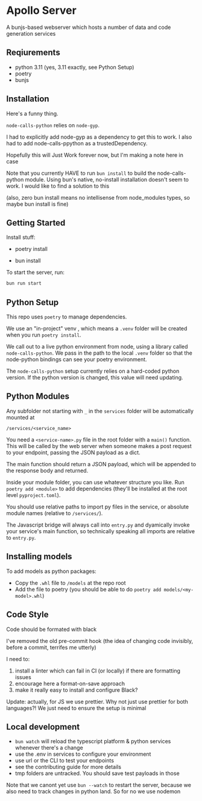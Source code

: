 # Apollo Server

A bunjs-based webserver which hosts a number of data and code generation
services

## Reqiurements

- python 3.11 (yes, 3.11 exactly, see Python Setup)
- poetry
- bunjs

## Installation

Here's a funny thing.

`node-calls-python` relies on `node-gyp`.

I had to explicitly add node-gyp as a dependency to get this to work. I also had
to add node-calls-ppython as a trustedDependency.

Hopefully this will Just Work forever now, but I'm making a note here in case

Note that you currently HAVE to run `bun install` to build the node-calls-python
module. Using bun's native, no-install installation doesn't seem to work. I
would like to find a solution to this

(also, zero bun install means no intellisense from node_modules types, so maybe
bun install is fine)

## Getting Started

Install stuff:

- poetry install

- bun install

To start the server, run:

```bash
bun run start
```

## Python Setup

This repo uses `poetry` to manage dependencies.

We use an "in-project" venv , which means a `.venv` folder will be created when
you run `poetry install`.

We call out to a live python environment from node, using a library called
`node-calls-python`. We pass in the path to the local `.venv` folder so that the
node-python bindings can see your poetry environment.

The `node-calls-python` setup currently relies on a hard-coded python version.
If the python version is changed, this value will need updating.

## Python Modules

Any subfolder not starting with `_` in the `services` folder will be
automatically mounted at

```
/services/<service_name>
```

You need a `<service-name>.py` file in the root folder with a `main()` function.
This will be called by the web server when someone makes a post request to your
endpoint, passing the JSON payload as a dict.

The main function should return a JSON payload, which will be appended to the
response body and returned.

Inside your module folder, you can use whatever structure you like. Run
`poetry add <module>` to add dependencies (they'll be installed at the root
level `pyproject.toml`).

You should use relative paths to import py files in the service, or absolute
module names (relative to `/services/`).

The Javascript bridge will always call into `entry.py` and dyamically invoke
your service's main function, so technically speaking all imports are relative
to `entry.py`.

## Installing models

To add models as python packages:

- Copy the `.whl` file to `/models` at the repo root
- Add the file to poetry (you should be able to do
  `poetry add models/<my-model>.whl`)

## Code Style

Code should be formated with black

I've removed the old pre-commit hook (the idea of changing code invisibly,
before a commit, terrifes me utterly)

I need to:

1. install a linter which can fail in CI (or locally) if there are formatting
   issues
2. encourage here a format-on-save approach
3. make it really easy to install and configure Black?

Update: actually, for JS we use prettier. Why not just use prettier for both
languages?! We just need to ensure the setup is minimal

## Local development

- `bun watch` will reload the typescript platform & python services whenever
  there's a change
- use the .env in services to configure your environment
- use url or the CLI to test your endpoints
- see the contributing guide for more details
- tmp folders are untracked. You should save test payloads in those

Note that we canont yet use `bun --watch` to restart the server, because we also
need to track changes in python land. So for no we use nodemon
